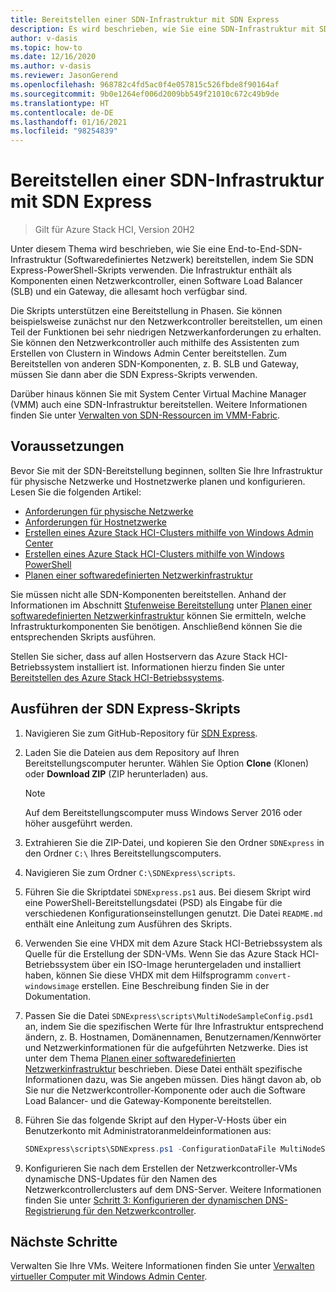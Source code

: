 ```yaml
---
title: Bereitstellen einer SDN-Infrastruktur mit SDN Express
description: Es wird beschrieben, wie Sie eine SDN-Infrastruktur mit SDN Express bereitstellen.
author: v-dasis
ms.topic: how-to
ms.date: 12/16/2020
ms.author: v-dasis
ms.reviewer: JasonGerend
ms.openlocfilehash: 968782c4fd5ac0f4e057815c526fbde8f90164af
ms.sourcegitcommit: 9b0e1264ef006d2009bb549f21010c672c49b9de
ms.translationtype: HT
ms.contentlocale: de-DE
ms.lasthandoff: 01/16/2021
ms.locfileid: "98254839"
---
```

# <a name="deploy-an-sdn-infrastructure-using-sdn-express"></a>Bereitstellen einer SDN-Infrastruktur mit SDN Express

> Gilt für Azure Stack HCI, Version 20H2

Unter diesem Thema wird beschrieben, wie Sie eine End-to-End-SDN-Infrastruktur (Softwaredefiniertes Netzwerk) bereitstellen, indem Sie SDN Express-PowerShell-Skripts verwenden. Die Infrastruktur enthält als Komponenten einen Netzwerkcontroller, einen Software Load Balancer (SLB) und ein Gateway, die allesamt hoch verfügbar sind.  

Die Skripts unterstützen eine Bereitstellung in Phasen. Sie können beispielsweise zunächst nur den Netzwerkcontroller bereitstellen, um einen Teil der Funktionen bei sehr niedrigen Netzwerkanforderungen zu erhalten. Sie können den Netzwerkcontroller auch mithilfe des Assistenten zum Erstellen von Clustern in Windows Admin Center bereitstellen. Zum Bereitstellen von anderen SDN-Komponenten, z. B. SLB und Gateway, müssen Sie dann aber die SDN Express-Skripts verwenden.

Darüber hinaus können Sie mit System Center Virtual Machine Manager (VMM) auch eine SDN-Infrastruktur bereitstellen. Weitere Informationen finden Sie unter [Verwalten von SDN-Ressourcen im VMM-Fabric](/system-center/vmm/network-sdn).

## <a name="before-you-begin"></a>Voraussetzungen

Bevor Sie mit der SDN-Bereitstellung beginnen, sollten Sie Ihre Infrastruktur für physische Netzwerke und Hostnetzwerke planen und konfigurieren. Lesen Sie die folgenden Artikel:

- [Anforderungen für physische Netzwerke](../concepts/physical-network-requirements.md)
- [Anforderungen für Hostnetzwerke](../concepts/host-network-requirements.md)
- [Erstellen eines Azure Stack HCI-Clusters mithilfe von Windows Admin Center](create-cluster.md)
- [Erstellen eines Azure Stack HCI-Clusters mithilfe von Windows PowerShell](create-cluster-powershell.md)
- [Planen einer softwaredefinierten Netzwerkinfrastruktur](../concepts/plan-software-defined-networking-infrastructure.md)

Sie müssen nicht alle SDN-Komponenten bereitstellen. Anhand der Informationen im Abschnitt [Stufenweise Bereitstellung](../concepts/plan-software-defined-networking-infrastructure.md#phased-deployment) unter [Planen einer softwaredefinierten Netzwerkinfrastruktur](../concepts/plan-software-defined-networking-infrastructure.md) können Sie ermitteln, welche Infrastrukturkomponenten Sie benötigen. Anschließend können Sie die entsprechenden Skripts ausführen.

Stellen Sie sicher, dass auf allen Hostservern das Azure Stack HCI-Betriebssystem installiert ist. Informationen hierzu finden Sie unter [Bereitstellen des Azure Stack HCI-Betriebssystems](operating-system.md).

## <a name="run-the-sdn-express-scripts"></a>Ausführen der SDN Express-Skripts

1. Navigieren Sie zum GitHub-Repository für [SDN Express](https://github.com/microsoft/SDN).

1. Laden Sie die Dateien aus dem Repository auf Ihren Bereitstellungscomputer herunter. Wählen Sie Option **Clone** (Klonen) oder **Download ZIP** (ZIP herunterladen) aus.

    > [!NOTE]
    > Auf dem Bereitstellungscomputer muss Windows Server 2016 oder höher ausgeführt werden.

1. Extrahieren Sie die ZIP-Datei, und kopieren Sie den Ordner `SDNExpress` in den Ordner `C:\` Ihres Bereitstellungscomputers.

1. Navigieren Sie zum Ordner `C:\SDNExpress\scripts`.

1. Führen Sie die Skriptdatei `SDNExpress.ps1` aus. Bei diesem Skript wird eine PowerShell-Bereitstellungsdatei (PSD) als Eingabe für die verschiedenen Konfigurationseinstellungen genutzt. Die Datei `README.md` enthält eine Anleitung zum Ausführen des Skripts.  

1. Verwenden Sie eine VHDX mit dem Azure Stack HCI-Betriebssystem als Quelle für die Erstellung der SDN-VMs. Wenn Sie das Azure Stack HCI-Betriebssystem über ein ISO-Image heruntergeladen und installiert haben, können Sie diese VHDX mit dem Hilfsprogramm `convert-windowsimage` erstellen. Eine Beschreibung finden Sie in der Dokumentation.

1. Passen Sie die Datei `SDNExpress\scripts\MultiNodeSampleConfig.psd1` an, indem Sie die spezifischen Werte für Ihre Infrastruktur entsprechend ändern, z. B. Hostnamen, Domänennamen, Benutzernamen/Kennwörter und Netzwerkinformationen für die aufgeführten Netzwerke. Dies ist unter dem Thema [Planen einer softwaredefinierten Netzwerkinfrastruktur](../concepts/plan-software-defined-networking-infrastructure.md) beschrieben. Diese Datei enthält spezifische Informationen dazu, was Sie angeben müssen. Dies hängt davon ab, ob Sie nur die Netzwerkcontroller-Komponente oder auch die Software Load Balancer- und die Gateway-Komponente bereitstellen.

1. Führen Sie das folgende Skript auf den Hyper-V-Hosts über ein Benutzerkonto mit Administratoranmeldeinformationen aus:

    ```powershell
    SDNExpress\scripts\SDNExpress.ps1 -ConfigurationDataFile MultiNodeSampleConfig.psd1 -Verbose
    ```

1. Konfigurieren Sie nach dem Erstellen der Netzwerkcontroller-VMs dynamische DNS-Updates für den Namen des Netzwerkcontrollerclusters auf dem DNS-Server. Weitere Informationen finden Sie unter [Schritt 3: Konfigurieren der dynamischen DNS-Registrierung für den Netzwerkcontroller](/windows-server/networking/sdn/plan/installation-and-preparation-requirements-for-deploying-network-controller#step-3-configure-dynamic-dns-registration-for-network-controller).

## <a name="next-steps"></a>Nächste Schritte

Verwalten Sie Ihre VMs. Weitere Informationen finden Sie unter [Verwalten virtueller Computer mit Windows Admin Center](../manage/vm.md).